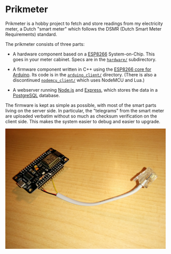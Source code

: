 Prikmeter
=========

Prikmeter is a hobby project to fetch and store readings from my electricity
meter, a Dutch "smart meter" which follows the DSMR (Dutch Smart Meter
Requirements) standard.

The prikmeter consists of three parts:

* A hardware component based on a [ESP8266](http://esp8266.net/)
  System-on-Chip. This goes in your meter cabinet. Specs are in the
  [`hardware/`](hardware) subdirectory.

* A firmware component written in C++ using the
  [ESP8266 core for Arduino](https://github.com/esp8266/Arduino). Its code is in
  the [`arduino_client/`](arduino_client) directory. (There is also a
  discontinued [`nodemcu_client/`](nodemcu_client) which uses NodeMCU and Lua.)

* A webserver running [Node.js](https://nodejs.org/) and
  [Express](http://expressjs.com/), which stores the data in a
  [PostgreSQL](https://www.postgresql.org/) database.

The firmware is kept as simple as possible, with most of the smart parts living
on the server side. In particular, the "telegrams" from the smart meter are
uploaded verbatim without so much as checksum verification on the client side.
This makes the system easier to debug and easier to upgrade.

![The hardware part](hardware/cable.jpg)
